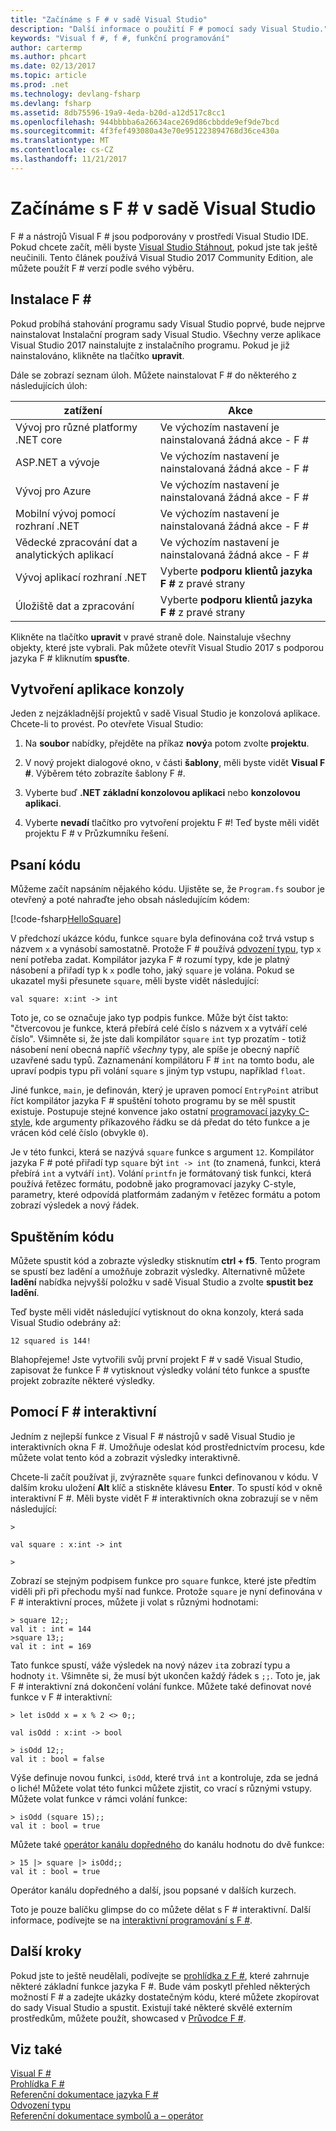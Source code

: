 ```yaml
---
title: "Začínáme s F # v sadě Visual Studio"
description: "Další informace o použití F # pomocí sady Visual Studio."
keywords: "Visual f #, f #, funkční programování"
author: cartermp
ms.author: phcart
ms.date: 02/13/2017
ms.topic: article
ms.prod: .net
ms.technology: devlang-fsharp
ms.devlang: fsharp
ms.assetid: 8db75596-19a9-4eda-b20d-a12d517c8cc1
ms.openlocfilehash: 944bbbba6a26634ace269d86cbbdde9ef9de7bcd
ms.sourcegitcommit: 4f3fef493080a43e70e951223894768d36ce430a
ms.translationtype: MT
ms.contentlocale: cs-CZ
ms.lasthandoff: 11/21/2017
---
```

# <a name="get-started-with-f-in-visual-studio"></a>Začínáme s F # v sadě Visual Studio

F # a nástrojů Visual F # jsou podporovány v prostředí Visual Studio IDE.  Pokud chcete začít, měli byste [Visual Studio Stáhnout](https://www.visualstudio.com/downloads/download-visual-studio-vs), pokud jste tak ještě neučinili.  Tento článek používá Visual Studio 2017 Community Edition, ale můžete použít F # verzí podle svého výběru.

## <a name="installing-f"></a>Instalace F # #

Pokud probíhá stahování programu sady Visual Studio poprvé, bude nejprve nainstalovat Instalační program sady Visual Studio.  Všechny verze aplikace Visual Studio 2017 nainstalujte z instalačního programu. Pokud je již nainstalováno, klikněte na tlačítko **upravit**.

Dále se zobrazí seznam úloh. Můžete nainstalovat F # do některého z následujících úloh:

|zatížení|Akce|
|--------|------|
| Vývoj pro různé platformy .NET core | Ve výchozím nastavení je nainstalovaná žádná akce - F # |
| ASP.NET a vývoje | Ve výchozím nastavení je nainstalovaná žádná akce - F # |
| Vývoj pro Azure | Ve výchozím nastavení je nainstalovaná žádná akce - F # |
| Mobilní vývoj pomocí rozhraní .NET | Ve výchozím nastavení je nainstalovaná žádná akce - F # |
| Vědecké zpracování dat a analytických aplikací | Ve výchozím nastavení je nainstalovaná žádná akce - F # |
| Vývoj aplikací rozhraní .NET | Vyberte **podporu klientů jazyka F #** z pravé strany |
| Úložiště dat a zpracování | Vyberte **podporu klientů jazyka F #** z pravé strany |

Klikněte na tlačítko **upravit** v pravé straně dole.  Nainstaluje všechny objekty, které jste vybrali.  Pak můžete otevřít Visual Studio 2017 s podporou jazyka F # kliknutím **spusťte**.

## <a name="creating-a-console-application"></a>Vytvoření aplikace konzoly

Jeden z nejzákladnější projektů v sadě Visual Studio je konzolová aplikace.  Chcete-li to provést.  Po otevřete Visual Studio:

1. Na **soubor** nabídky, přejděte na příkaz **nový**a potom zvolte **projektu**.

2.  V nový projekt dialogové okno, v části **šablony**, měli byste vidět **Visual F #**.  Výběrem této zobrazíte šablony F #.

3. Vyberte buď **.NET základní konzolovou aplikaci** nebo **konzolovou aplikaci**.

3. Vyberte **nevadí** tlačítko pro vytvoření projektu F #!  Teď byste měli vidět projektu F # v Průzkumníku řešení.

## <a name="writing-your-code"></a>Psaní kódu

Můžeme začít napsáním nějakého kódu.  Ujistěte se, že `Program.fs` soubor je otevřený a poté nahraďte jeho obsah následujícím kódem:

[!code-fsharp[HelloSquare](../../../samples/snippets/fsharp/getting-started/hello-square.fs)]

V předchozí ukázce kódu, funkce `square` byla definována což trvá vstup s názvem `x` a vynásobí samostatně.  Protože F # používá [odvození typu](../language-reference/type-inference.md), typ `x` není potřeba zadat.  Kompilátor jazyka F # rozumí typy, kde je platný násobení a přiřadí typ k `x` podle toho, jaký `square` je volána.  Pokud se ukazatel myši přesunete `square`, měli byste vidět následující:

```
val square: x:int -> int
```

Toto je, co se označuje jako typ podpis funkce.  Může být číst takto: "čtvercovou je funkce, která přebírá celé číslo s názvem x a vytváří celé číslo".  Všimněte si, že jste dali kompilátor `square` `int` typ prozatím - totiž násobení není obecná napříč *všechny* typy, ale spíše je obecný napříč uzavřené sadu typů.  Zaznamenání kompilátoru F # `int` na tomto bodu, ale upraví podpis typu při volání `square` s jiným typ vstupu, například `float`.

Jiné funkce, `main`, je definován, který je upraven pomocí `EntryPoint` atribut říct kompilátor jazyka F # spuštění tohoto programu by se měl spustit existuje.  Postupuje stejné konvence jako ostatní [programovací jazyky C-style](https://en.wikipedia.org/wiki/Entry_point#C_and_C.2B.2B), kde argumenty příkazového řádku se dá předat do této funkce a je vrácen kód celé číslo (obvykle `0`).

Je v této funkci, která se nazývá `square` funkce s argument `12`.  Kompilátor jazyka F # poté přiřadí typ `square` být `int -> int` (to znamená, funkci, která přebírá `int` a vytváří `int`).  Volání `printfn` je formátovaný tisk funkci, která používá řetězec formátu, podobně jako programovací jazyky C-style, parametry, které odpovídá platformám zadaným v řetězec formátu a potom zobrazí výsledek a nový řádek.

## <a name="running-your-code"></a>Spuštěním kódu

Můžete spustit kód a zobrazte výsledky stisknutím **ctrl + f5**.  Tento program se spustí bez ladění a umožňuje zobrazit výsledky.  Alternativně můžete **ladění** nabídka nejvyšší položku v sadě Visual Studio a zvolte **spustit bez ladění**.

Teď byste měli vidět následující vytisknout do okna konzoly, která sada Visual Studio odebrány až:

```
12 squared is 144!
```

Blahopřejeme!  Jste vytvořili svůj první projekt F # v sadě Visual Studio, zapisovat že funkce F # vytisknout výsledky volání této funkce a spusťte projekt zobrazíte některé výsledky.

## <a name="using-f-interactive"></a>Pomocí F # interaktivní

Jedním z nejlepší funkce z Visual F # nástrojů v sadě Visual Studio je interaktivních okna F #.  Umožňuje odeslat kód prostřednictvím procesu, kde můžete volat tento kód a zobrazit výsledky interaktivně.

Chcete-li začít používat ji, zvýrazněte `square` funkci definovanou v kódu.  V dalším kroku uložení **Alt** klíč a stiskněte klávesu **Enter**.  To spustí kód v okně interaktivní F #.  Měli byste vidět F # interaktivních okna zobrazují se v něm následující:

```
>

val square : x:int -> int

>
```

Zobrazí se stejným podpisem funkce pro `square` funkce, které jste předtím viděli při při přechodu myší nad funkce.  Protože `square` je nyní definována v F # interaktivní proces, můžete ji volat s různými hodnotami:

```
> square 12;;
val it : int = 144
>square 13;;
val it : int = 169
```

Tato funkce spustí, váže výsledek na nový název `it`a zobrazí typu a hodnoty `it`.  Všimněte si, že musí být ukončen každý řádek s `;;`.  Toto je, jak F # interaktivní zná dokončení volání funkce.  Můžete také definovat nové funkce v F # interaktivní:

```
> let isOdd x = x % 2 <> 0;;

val isOdd : x:int -> bool

> isOdd 12;;
val it : bool = false
```

Výše definuje novou funkci, `isOdd`, které trvá `int` a kontroluje, zda se jedná o liché! Můžete volat této funkci můžete zjistit, co vrací s různými vstupy.  Můžete volat funkce v rámci volání funkce:

```
> isOdd (square 15);;
val it : bool = true
```

Můžete také [operátor kanálu dopředného](../language-reference/symbol-and-operator-reference/index.md) do kanálu hodnotu do dvě funkce:

```
> 15 |> square |> isOdd;;
val it : bool = true
```

Operátor kanálu dopředného a další, jsou popsané v dalších kurzech.

Toto je pouze balíčku glimpse do co můžete dělat s F # interaktivní. Další informace, podívejte se na [interaktivní programování s F #](../tutorials/fsharp-interactive/index.md).

## <a name="next-steps"></a>Další kroky

Pokud jste to ještě neudělali, podívejte se [prohlídka z F #](../tour.md), které zahrnuje některé základní funkce jazyka F #.  Bude vám poskytl přehled některých možností F # a zadejte ukázky dostatečným kódu, které můžete zkopírovat do sady Visual Studio a spustit.  Existují také některé skvělé externím prostředkům, můžete použít, showcased v [Průvodce F #](../index.md).

## <a name="see-also"></a>Viz také
 [Visual F #](index.md)  
 [Prohlídka F #](../tour.md)  
 [Referenční dokumentace jazyka F #](../language-reference/index.md)  
 [Odvození typu](../language-reference/type-inference.md)  
 [Referenční dokumentace symbolů a – operátor](../language-reference/symbol-and-operator-reference/index.md)  
